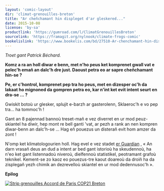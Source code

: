 ```yaml
---
layout: 'comic-layout'
dir: 'climat-grenouilles-breton'
title: "Ar cheñchamant hin displeget d'ar gleskered..."
date: 2015-10-08
license: 'by-sa'
productlink: 'https://gumroad.com/l/ClimatGrenouillesBreton'
sourcelink: 'https://framagit.org/nylnook/climate-frogs-comic'
bookelislink: 'https://www.bookelis.com/bd/27510-Ar-chenchamant-hin-displeget-d-ar-gleskered.html'
---
```

*Troet gant Patrick Béchard.*

**Komz a ra an holl diwar e benn, met n'ho peus ket komprenet gwall vat e pelec'h emañ an dalc'h dre just. Daoust petra eo ar sapre cheñchamant hin-se ?**

**Pe, er c'hontrol, komprenet pep tra ho peus, met en dizesper oc'h da lakaat ho mignoned da gompren petra eo, kar n'int ket evit intent seurt en dra-se ... ?**

Gwiskit botoù ur glesker, splujit e-barzh ar gasterolenn, Sklaeroc'h e vo pep tra... ha tommoc'h !

Gant an 8 pajennad bannoù treset-mañ e vez diverret en ur mod peuz-skiantel ha diwir, hep mont re bell ganti 'vat, ar pezh a rank an nen kompren diwar-benn an dalc'h-se ... Hag eñ pouezus un disterañ evit hom amzer da zont !

N'omp ket klimatologourien holl. Hag evel e vez stadet [er Guardian](http://www.theguardian.com/sustainable-business/2015/jul/06/12-tools-for-communicating-climate-change-more-effectively) , « An darn vrasañ deus an dud a intent ar bed gant istorioù ha skeudennoù, ha n'eo ket gant listennadoù niveroù, dielfennoù statistikel, peotramant grafoù teknikel. Kement-se zo kaoz eo pouezus-tre kaout doareoù da droiñ ha da zisplegañ yezh chimik an dezrevelloù skiantel en ur mod dedennusoc'h ».

**Epilog**

[![Strip grenouilles Accord de Paris COP21 Breton](/img/blog/strip-accord-cop21-paris-breton-web.jpg)](/img/blog/strip-accord-cop21-paris-breton-web.jpg)
